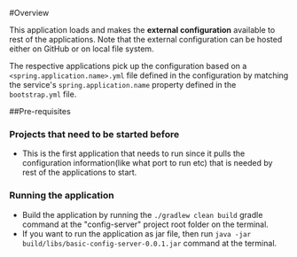 #Overview

This application loads and makes the **external configuration** available to rest of the applications. Note that the external configuration can be hosted either on GitHub or on local file system.

The respective applications pick up the configuration based on a `<spring.application.name>.yml` file defined in the configuration by matching the service's `spring.application.name` property defined in the `bootstrap.yml` file.

##Pre-requisites

### Projects that need to be started before
* This is the first application that needs to run since it pulls the configuration information(like what port to run etc) that is needed by rest of the applications to start.

### Running the application
* Build the application by running the `./gradlew clean build` gradle command at the "config-server" project root folder on the terminal.
* If you want to run the application as jar file, then run `java -jar build/libs/basic-config-server-0.0.1.jar` command at the terminal.
